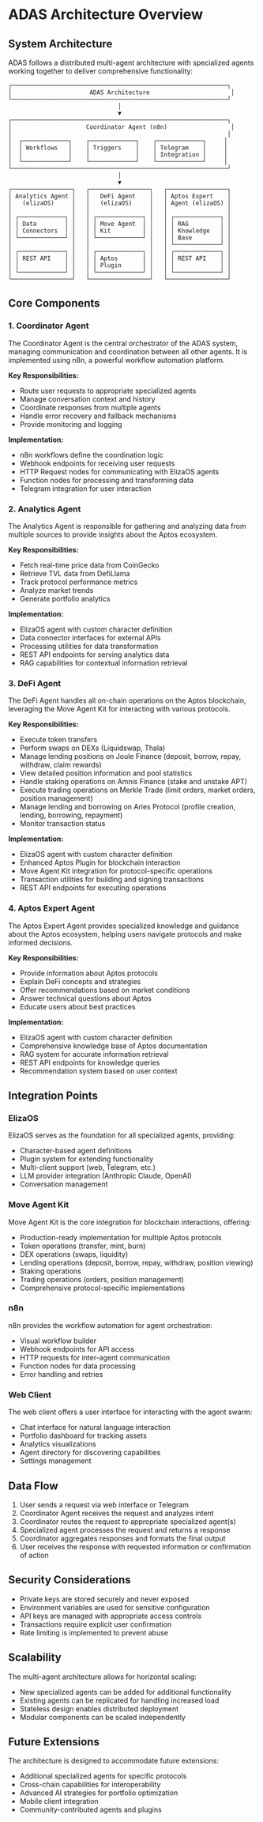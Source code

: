 # ADAS Architecture Overview

## System Architecture

ADAS follows a distributed multi-agent architecture with specialized agents working together to deliver comprehensive functionality:

```
┌─────────────────────────────────────────────────────────────┐
│                      ADAS Architecture                       │
└─────────────────────────────────────────────────────────────┘
                               │
                               ▼
┌─────────────────────────────────────────────────────────────┐
│                     Coordinator Agent (n8n)                  │
│                                                             │
│  ┌─────────────┐    ┌─────────────┐    ┌─────────────┐     │
│  │ Workflows   │    │ Triggers    │    │ Telegram    │     │
│  │             │    │             │    │ Integration │     │
│  └─────────────┘    └─────────────┘    └─────────────┘     │
└─────────────────────────────────────────────────────────────┘
                               │
                               ▼
┌─────────────────┐   ┌─────────────────┐   ┌─────────────────┐
│ Analytics Agent │   │   DeFi Agent    │   │ Aptos Expert    │
│   (elizaOS)     │   │   (elizaOS)     │   │ Agent (elizaOS) │
│                 │   │                 │   │                 │
│ ┌─────────────┐ │   │ ┌─────────────┐ │   │ ┌─────────────┐ │
│ │ Data        │ │   │ │ Move Agent  │ │   │ │ RAG         │ │
│ │ Connectors  │ │   │ │ Kit         │ │   │ │ Knowledge   │ │
│ └─────────────┘ │   │ └─────────────┘ │   │ │ Base        │ │
│                 │   │                 │   │ └─────────────┘ │
│ ┌─────────────┐ │   │ ┌─────────────┐ │   │ ┌─────────────┐ │
│ │ REST API    │ │   │ │ Aptos       │ │   │ │ REST API    │ │
│ │             │ │   │ │ Plugin      │ │   │ │             │ │
│ └─────────────┘ │   │ └─────────────┘ │   │ └─────────────┘ │
└─────────────────┘   └─────────────────┘   └─────────────────┘
```

## Core Components

### 1. Coordinator Agent

The Coordinator Agent is the central orchestrator of the ADAS system, managing communication and coordination between all other agents. It is implemented using n8n, a powerful workflow automation platform.

**Key Responsibilities:**
- Route user requests to appropriate specialized agents
- Manage conversation context and history
- Coordinate responses from multiple agents
- Handle error recovery and fallback mechanisms
- Provide monitoring and logging

**Implementation:**
- n8n workflows define the coordination logic
- Webhook endpoints for receiving user requests
- HTTP Request nodes for communicating with ElizaOS agents
- Function nodes for processing and transforming data
- Telegram integration for user interaction

### 2. Analytics Agent

The Analytics Agent is responsible for gathering and analyzing data from multiple sources to provide insights about the Aptos ecosystem.

**Key Responsibilities:**
- Fetch real-time price data from CoinGecko
- Retrieve TVL data from DefiLlama
- Track protocol performance metrics
- Analyze market trends
- Generate portfolio analytics

**Implementation:**
- ElizaOS agent with custom character definition
- Data connector interfaces for external APIs
- Processing utilities for data transformation
- REST API endpoints for serving analytics data
- RAG capabilities for contextual information retrieval

### 3. DeFi Agent

The DeFi Agent handles all on-chain operations on the Aptos blockchain, leveraging the Move Agent Kit for interacting with various protocols.

**Key Responsibilities:**
- Execute token transfers
- Perform swaps on DEXs (Liquidswap, Thala)
- Manage lending positions on Joule Finance (deposit, borrow, repay, withdraw, claim rewards)
- View detailed position information and pool statistics
- Handle staking operations on Amnis Finance (stake and unstake APT)
- Execute trading operations on Merkle Trade (limit orders, market orders, position management)
- Manage lending and borrowing on Aries Protocol (profile creation, lending, borrowing, repayment)
- Monitor transaction status

**Implementation:**
- ElizaOS agent with custom character definition
- Enhanced Aptos Plugin for blockchain interaction
- Move Agent Kit integration for protocol-specific operations
- Transaction utilities for building and signing transactions
- REST API endpoints for executing operations

### 4. Aptos Expert Agent

The Aptos Expert Agent provides specialized knowledge and guidance about the Aptos ecosystem, helping users navigate protocols and make informed decisions.

**Key Responsibilities:**
- Provide information about Aptos protocols
- Explain DeFi concepts and strategies
- Offer recommendations based on market conditions
- Answer technical questions about Aptos
- Educate users about best practices

**Implementation:**
- ElizaOS agent with custom character definition
- Comprehensive knowledge base of Aptos documentation
- RAG system for accurate information retrieval
- REST API endpoints for knowledge queries
- Recommendation system based on user context

## Integration Points

### ElizaOS

ElizaOS serves as the foundation for all specialized agents, providing:
- Character-based agent definitions
- Plugin system for extending functionality
- Multi-client support (web, Telegram, etc.)
- LLM provider integration (Anthropic Claude, OpenAI)
- Conversation management

### Move Agent Kit

Move Agent Kit is the core integration for blockchain interactions, offering:
- Production-ready implementation for multiple Aptos protocols
- Token operations (transfer, mint, burn)
- DEX operations (swaps, liquidity)
- Lending operations (deposit, borrow, repay, withdraw, position viewing)
- Staking operations
- Trading operations (orders, position management)
- Comprehensive protocol-specific implementations

### n8n

n8n provides the workflow automation for agent orchestration:
- Visual workflow builder
- Webhook endpoints for API access
- HTTP requests for inter-agent communication
- Function nodes for data processing
- Error handling and retries

### Web Client

The web client offers a user interface for interacting with the agent swarm:
- Chat interface for natural language interaction
- Portfolio dashboard for tracking assets
- Analytics visualizations
- Agent directory for discovering capabilities
- Settings management

## Data Flow

1. User sends a request via web interface or Telegram
2. Coordinator Agent receives the request and analyzes intent
3. Coordinator routes the request to appropriate specialized agent(s)
4. Specialized agent processes the request and returns a response
5. Coordinator aggregates responses and formats the final output
6. User receives the response with requested information or confirmation of action

## Security Considerations

- Private keys are stored securely and never exposed
- Environment variables are used for sensitive configuration
- API keys are managed with appropriate access controls
- Transactions require explicit user confirmation
- Rate limiting is implemented to prevent abuse

## Scalability

The multi-agent architecture allows for horizontal scaling:
- New specialized agents can be added for additional functionality
- Existing agents can be replicated for handling increased load
- Stateless design enables distributed deployment
- Modular components can be scaled independently

## Future Extensions

The architecture is designed to accommodate future extensions:
- Additional specialized agents for specific protocols
- Cross-chain capabilities for interoperability
- Advanced AI strategies for portfolio optimization
- Mobile client integration
- Community-contributed agents and plugins 